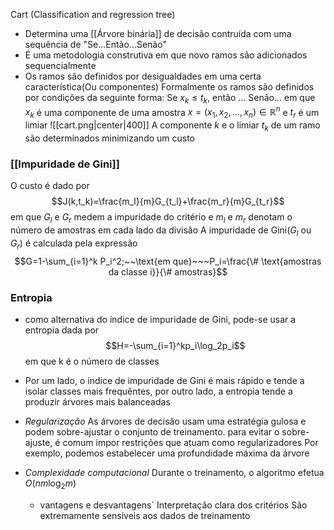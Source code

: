 Cart (Classification and regression tree)
- Determina uma [[Árvore binária]] de decisão contruída com uma sequência de "Se...Então...Senão"
- É uma metodologia construtiva em que novo ramos são adicionados sequencialmente
- Os ramos são definidos por desigualdades em uma certa característica(Ou componentes)
Formalmente os ramos são definidos por condições da seguinte forma:
Se $x_k\leq t_k$, então ... Senão... em que $x_k$ é uma componente de uma amostra $x=(x_1,x_2,...,x_n)\in \mathbb{R}^n$ e $t_r$ é um limiar
![[cart.png|center|400]]
A componente $k$ e o limiar $t_k$ de um ramo são determinados minimizando um custo

### [[Impuridade de Gini]]
O custo é dado por $$J(k,t_k)=\frac{m_l}{m}G_{t_l}+\frac{m_r}{m}G_{t_r}$$
em que $G_l$ e $G_r$ medem a impuridade do critério e $m_l$ e $m_r$ denotam o número de amostras em cada lado da divisão
A impuridade de Gini($G_l$ ou $G_r$) é calculada pela expressão$$G=1-\sum_{i=1}^k P_i^2;~~\text{em que}~~~P_i=\frac{\# \text{amostras da classe i}}{\# amostras}$$

### Entropia
- como alternativa do índice de impuridade de Gini, pode-se usar a entropia dada por$$H=-\sum_{i=1}^kp_i\log_2p_i$$
em que k é o número de classes
- Por um lado, o índice de impuridade de Gini é mais rápido e tende a isolar classes mais frequêntes, por outro lado, a entropia tende a produzir árvores mais balanceadas

- *Regularização*
As árvores de decisão usam uma estratégia gulosa e podem sobre-ajustar o conjunto de treinamento.
para evitar o sobre-ajuste, é comum impor restrições que atuam como regularizadores Por exemplo, podemos estabelecer uma profundidade máxima da árvore
- *Complexidade computacional*
Durante o treinamento, o algoritmo efetua $O(nm\log_2m)$ 
	- vantagens e desvantagens´
		Interpretação clara dos critérios
		São extremamente sensíveis aos dados de treinamento